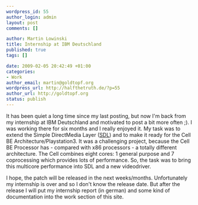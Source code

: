 ```yaml
--- 
wordpress_id: 55
author_login: admin
layout: post
comments: []

author: Martin Lowinski
title: Internship at IBM Deutschland
published: true
tags: []

date: 2009-02-05 20:42:49 +01:00
categories: 
- Work
author_email: martin@goldtopf.org
wordpress_url: http://halfthetruth.de/?p=55
author_url: http://goldtopf.org
status: publish
---
```

It has been quiet a long time since my last posting, but now I'm back from my internship at IBM Deutschland and motivated to post a bit more often ;). I was working there for six months and I really enjoyed it. My task was to extend the Simple DirectMedia Layer (<a title="Simple DirectMedia Layer" href="http://libsdl.org">SDL</a>) and to make it ready for the Cell BE Architecture/Playstation3. It was a challenging project, because the Cell BE Processor has - compared with x86 processors - a totally different architecture. The Cell combines eight cores: 1 general purpose and 7 coprocessing which provides lots of performance. So, the task was to bring this multicore performance into SDL and a new videodriver.

I hope, the patch will be released in the next weeks/months. Unfortunately my internship is over and so I don't know the release date. But after the release I will put my internship report (in german) and some kind of documentation into the work section of this site.
